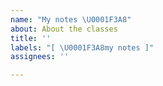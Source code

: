```yaml
---
name: "My notes \U0001F3A8"
about: About the classes
title: ''
labels: "[ \U0001F3A8my notes ]"
assignees: ''

---
```


##
